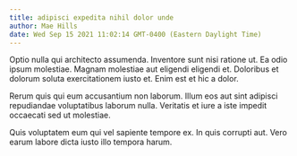 ```yaml
---
title: adipisci expedita nihil dolor unde
author: Mae Hills
date: Wed Sep 15 2021 11:02:14 GMT-0400 (Eastern Daylight Time)
---
```

Optio nulla qui architecto assumenda. Inventore sunt nisi ratione ut. Ea odio ipsum molestiae. Magnam molestiae aut eligendi eligendi et. Doloribus et dolorum soluta exercitationem iusto et. Enim est et hic a dolor.

 Rerum quis qui eum accusantium non laborum. Illum eos aut sint adipisci repudiandae voluptatibus laborum nulla. Veritatis et iure a iste impedit occaecati sed ut molestiae.

 Quis voluptatem eum qui vel sapiente tempore ex. In quis corrupti aut. Vero earum labore dicta iusto illo tempora harum.